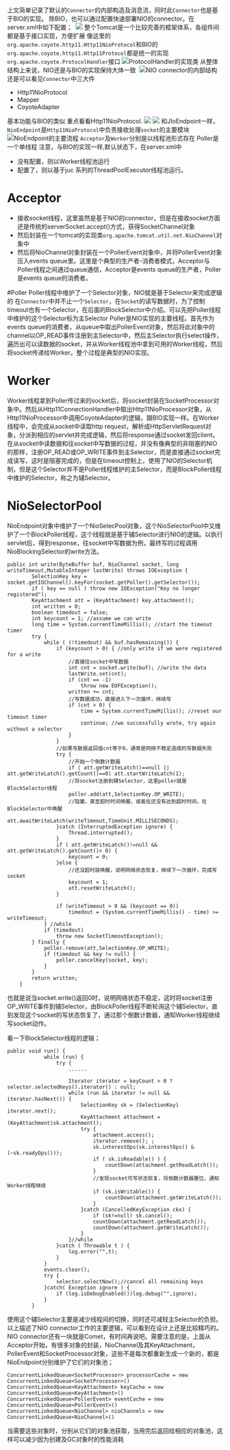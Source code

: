  上文简单记录了默认的`Connector`的内部构造及消息流，同时此`Connector`也是基于BIO的实现。
除BIO，也可以通过配置快速部署NIO的connector。在server.xml中如下配置； 
![](https://upload-images.jianshu.io/upload_images/4685968-87f363fd5799f01e.png?imageMogr2/auto-orient/strip%7CimageView2/2/w/1240)
整个Tomcat是一个比较完善的框架体系，各组件间都是基于接口实现，方便扩展
像这里的`org.apache.coyote.http11.Http11NioProtocol`和BIO的`org.apache.coyote.http11.Http11Protocol`都是统一的实现`org.apache.coyote.ProtocolHandler`接口
![ProtocolHandler的实现类](https://upload-images.jianshu.io/upload_images/4685968-1692695fcf7cdd96.png?imageMogr2/auto-orient/strip%7CimageView2/2/w/1240)
从整体结构上来说，NIO还是与BIO的实现保持大体一致 
![NIO connector的内部结构](http://upload-images.jianshu.io/upload_images/4685968-c5e5606d449d79fe.jpg?imageMogr2/auto-orient/strip%7CimageView2/2/w/1240)
还是可以看见`Connector`中三大件 
*   Http11NioProtocol
*   Mapper
*   CoyoteAdapter

基本功能与BIO的类似
重点看看Http11NioProtocol.
![](https://upload-images.jianshu.io/upload_images/4685968-2e26d52579579cb1.png?imageMogr2/auto-orient/strip%7CimageView2/2/w/1240)
![](https://upload-images.jianshu.io/upload_images/4685968-1d7fdae8653721dd.png?imageMogr2/auto-orient/strip%7CimageView2/2/w/1240)
和JIoEndpoint一样，`NioEndpoint`是`Http11NioProtocol`中负责接收处理`socket`的主要模块
![NioEndpoint的主要流程](http://upload-images.jianshu.io/upload_images/4685968-fa5b7563c9ebbbd7.jpg?imageMogr2/auto-orient/strip%7CimageView2/2/w/1240 "点击查看原始大小图片")
`Acceptor`及`Worker`分别是以线程池形式存在
Poller是一个单线程
注意，与BIO的实现一样,默认状态下，在server.xml中
- 没有配置<Executor>，则以Worker线程池运行
- 配置了<Executor>，则以基于juc 系列的ThreadPoolExecutor线程池运行。 

# Acceptor
- 接收socket线程，这里虽然是基于NIO的connector，但是在接收socket方面还是传统的serverSocket.accept()方式，获得SocketChannel对象
- 然后封装在一个tomcat的实现类`org.apache.tomcat.util.net.NioChannel`对象中
- 然后将NioChannel对象封装在一个PollerEvent对象中，并将PollerEvent对象压入events queue里。这里是个典型的生产者-消费者模式，Acceptor与Poller线程之间通过queue通信，Acceptor是events queue的生产者，Poller是events queue的消费者。 

#Poller
Poller线程中维护了一个Selector对象，NIO就是基于Selector来完成逻辑的
在`Connector`中并不止一个`Selector`，在`Socket`的读写数据时，为了控制timeout也有一个Selector，在后面的BlockSelector中介绍。可以先把Poller线程中维护的这个Selector标为主Selector
Poller是NIO实现的主要线程。首先作为events queue的消费者，从queue中取出PollerEvent对象，然后将此对象中的channel以OP_READ事件注册到主Selector中，然后主Selector执行select操作，遍历出可以读数据的socket，并从Worker线程池中拿到可用的Worker线程，然后将socket传递给Worker。整个过程是典型的NIO实现。 

# Worker
Worker线程拿到Poller传过来的socket后，将socket封装在SocketProcessor对象中。然后从Http11ConnectionHandler中取出Http11NioProcessor对象，从Http11NioProcessor中调用CoyoteAdapter的逻辑，跟BIO实现一样。在Worker线程中，会完成从socket中读取http request，解析成HttpServletRequest对象，分派到相应的servlet并完成逻辑，然后将response通过socket发回client。在从socket中读数据和往socket中写数据的过程，并没有像典型的非阻塞的NIO的那样，注册OP_READ或OP_WRITE事件到主Selector，而是直接通过socket完成读写，这时是阻塞完成的，但是在timeout控制上，使用了NIO的Selector机制，但是这个Selector并不是Poller线程维护的主Selector，而是BlockPoller线程中维护的Selector，称之为辅Selector。 
# NioSelectorPool
NioEndpoint对象中维护了一个NioSelecPool对象，这个NioSelectorPool中又维护了一个BlockPoller线程，这个线程就是基于辅Selector进行NIO的逻辑。以执行servlet后，得到response，往socket中写数据为例，最终写的过程调用NioBlockingSelector的write方法。 

```
public int write(ByteBuffer buf, NioChannel socket, long writeTimeout,MutableInteger lastWrite) throws IOException {  
        SelectionKey key = socket.getIOChannel().keyFor(socket.getPoller().getSelector());  
        if ( key == null ) throw new IOException("Key no longer registered");  
        KeyAttachment att = (KeyAttachment) key.attachment();  
        int written = 0;  
        boolean timedout = false;  
        int keycount = 1; //assume we can write  
        long time = System.currentTimeMillis(); //start the timeout timer  
        try {  
            while ( (!timedout) && buf.hasRemaining()) {  
                if (keycount > 0) { //only write if we were registered for a write  
                    //直接往socket中写数据  
                    int cnt = socket.write(buf); //write the data  
                    lastWrite.set(cnt);  
                    if (cnt == -1)  
                        throw new EOFException();  
                    written += cnt;  
                    //写数据成功，直接进入下一次循环，继续写  
                    if (cnt > 0) {  
                        time = System.currentTimeMillis(); //reset our timeout timer  
                        continue; //we successfully wrote, try again without a selector  
                    }  
                }  
                //如果写数据返回值cnt等于0，通常是网络不稳定造成的写数据失败  
                try {  
                    //开始一个倒数计数器   
                    if ( att.getWriteLatch()==null || att.getWriteLatch().getCount()==0) att.startWriteLatch(1);  
                    //将socket注册到辅Selector，这里poller就是BlockSelector线程  
                    poller.add(att,SelectionKey.OP_WRITE);  
                    //阻塞，直至超时时间唤醒，或者在还没有达到超时时间，在BlockSelector中唤醒  
                    att.awaitWriteLatch(writeTimeout,TimeUnit.MILLISECONDS);  
                }catch (InterruptedException ignore) {  
                    Thread.interrupted();  
                }  
                if ( att.getWriteLatch()!=null && att.getWriteLatch().getCount()> 0) {  
                    keycount = 0;  
                }else {  
                    //还没超时就唤醒，说明网络状态恢复，继续下一次循环，完成写socket  
                    keycount = 1;  
                    att.resetWriteLatch();  
                }  
  
                if (writeTimeout > 0 && (keycount == 0))  
                    timedout = (System.currentTimeMillis() - time) >= writeTimeout;  
            } //while  
            if (timedout)   
                throw new SocketTimeoutException();  
        } finally {  
            poller.remove(att,SelectionKey.OP_WRITE);  
            if (timedout && key != null) {  
                poller.cancelKey(socket, key);  
            }  
        }  
        return written;  
    }  
```
也就是说当socket.write()返回0时，说明网络状态不稳定，这时将socket注册OP_WRITE事件到辅Selector，由BlockPoller线程不断轮询这个辅Selector，直到发现这个socket的写状态恢复了，通过那个倒数计数器，通知Worker线程继续写socket动作。

看一下BlockSelector线程的逻辑； 
```
public void run() {  
            while (run) {  
                try {  
                    ......  
  
                    Iterator iterator = keyCount > 0 ? selector.selectedKeys().iterator() : null;  
                    while (run && iterator != null && iterator.hasNext()) {  
                        SelectionKey sk = (SelectionKey) iterator.next();  
                        KeyAttachment attachment = (KeyAttachment)sk.attachment();  
                        try {  
                            attachment.access();  
                            iterator.remove(); ;  
                            sk.interestOps(sk.interestOps() & (~sk.readyOps()));  
                            if ( sk.isReadable() ) {  
                                countDown(attachment.getReadLatch());  
                            }  
                            //发现socket可写状态恢复，将倒数计数器置位，通知Worker线程继续  
                            if (sk.isWritable()) {  
                                countDown(attachment.getWriteLatch());  
                            }  
                        }catch (CancelledKeyException ckx) {  
                            if (sk!=null) sk.cancel();  
                            countDown(attachment.getReadLatch());  
                            countDown(attachment.getWriteLatch());  
                        }  
                    }//while  
                }catch ( Throwable t ) {  
                    log.error("",t);  
                }  
            }  
            events.clear();  
            try {  
                selector.selectNow();//cancel all remaining keys  
            }catch( Exception ignore ) {  
                if (log.isDebugEnabled())log.debug("",ignore);  
            }  
        }  
```

使用这个辅Selector主要是减少线程间的切换，同时还可减轻主Selector的负担。以上描述了NIO connector工作的主要逻辑，可以看到在设计上还是比较精巧的。NIO connector还有一块就是Comet，有时间再说吧。需要注意的是，上面从Acceptor开始，有很多对象的封装，NioChannel及其KeyAttachment，PollerEvent和SocketProcessor对象，这些不是每次都重新生成一个新的，都是NioEndpoint分别维护了它们的对象池； 

```
ConcurrentLinkedQueue<SocketProcessor> processorCache = new ConcurrentLinkedQueue<SocketProcessor>()  
ConcurrentLinkedQueue<KeyAttachment> keyCache = new ConcurrentLinkedQueue<KeyAttachment>()  
ConcurrentLinkedQueue<PollerEvent> eventCache = new ConcurrentLinkedQueue<PollerEvent>()  
ConcurrentLinkedQueue<NioChannel> nioChannels = new ConcurrentLinkedQueue<NioChannel>()  
```
当需要这些对象时，分别从它们的对象池获取，当用完后返回给相应的对象池，这样可以减少因为创建及GC对象时的性能消耗
